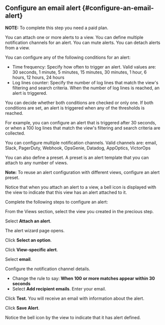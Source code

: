 ## Configure an email alert {#configure-an-email-alert}

**NOTE:** To complete this step you need a paid plan.

You can attach one or more alerts to a view. You can define multiple notification channels for an alert. You can mute alerts. You can detach alerts from a view.

You can configure any of the following conditions for an alert:

*   Time frequency: Specify how often to trigger an alert. Valid values are: 30 seconds, 1 minute, 5 minutes, 15 minutes, 30 minutes, 1 hour, 6 hours, 12 hours, 24 hours
*   Log lines counter: Specify the number of log lines that match the view&#039;s filtering and search criteria. When the number of log lines is reached, an alert is triggered.

You can decide whether both conditions are checked or only one. If both conditions are set, an alert is triggered when any of the thresholds is reached.

For example, you can configure an alert that is triggered after 30 seconds, or when a 100 log lines that match the view&#039;s filtering and search criteria are collected.

You can configure multiple notification channels. Valid channels are: email, Slack, PagerDuty, Webhook, OpsGenie, Datadog, AppOptics, VictorOps

You can also define a preset. A preset is an alert template that you can attach to any number of views.

**Note:** To reuse an alert configuration with different views, configure an alert preset.

Notice that when you attach an alert to a view, a bell icon is displayed with the view to indicate that this view has an alert attached to it.

Complete the following steps to configure an alert:

From the Views section, select the view you created in the precious step.

Select **Attach an alert**.

The alert wizard page opens.

Click **Select an option**.

Click **View-specific alert**.

Select **email**.

Configure the notification channel details.

*   Change the rule to say: **When 100 or more matches appear within 30 seconds**
*   Select **Add recipient emails**. Enter your email.

Click **Test.** You will receive an email with information about the alert.

Click **Save Alert**.

Notice the bell icon by the view to indicate that it has alert defined.